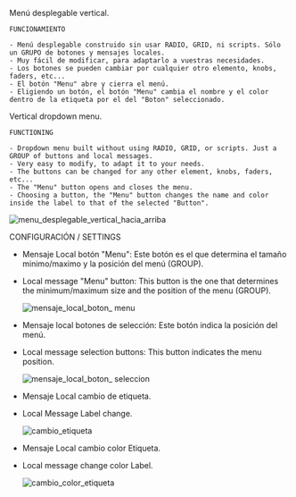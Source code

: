 Menú desplegable vertical.  
  
	FUNCIONAMIENTO  
	
	- Menú desplegable construido sin usar RADIO, GRID, ni scripts. Sólo un GRUPO de botones y mensajes locales.  
	- Muy fácil de modificar, para adaptarlo a vuestras necesidades. 
	- Los botones se pueden cambiar por cualquier otro elemento, knobs, faders, etc...
	- El botón "Menu" abre y cierra el menú.
	- Eligiendo un botón, el botón "Menu" cambia el nombre y el color dentro de la etiqueta por el del "Boton" seleccionado.  

Vertical dropdown menu.  
  
	FUNCTIONING  
	  
	- Dropdown menu built without using RADIO, GRID, or scripts. Just a GROUP of buttons and local messages.  
	- Very easy to modify, to adapt it to your needs. 
	- The buttons can be changed for any other element, knobs, faders, etc...
	- The "Menu" button opens and closes the menu.  
	- Choosing a button, the "Menu" button changes the name and color inside the label to that of the selected "Button". 
 
   ![menu_desplegable_vertical_hacia_arriba](https://user-images.githubusercontent.com/89609127/156645999-dbb7031a-d8bb-4fd2-a432-ed4dfcca9ee4.gif)  
  
  CONFIGURACIÓN / SETTINGS
	  
- Mensaje Local botón "Menu": Este botón es el que determina el tamaño minimo/maximo y la posición del menú (GROUP).  
- Local message "Menu" button: This button is the one that determines the minimum/maximum size and the position of the menu (GROUP). 
	
  ![mensaje_local_boton_ menu](https://user-images.githubusercontent.com/89609127/156649698-4e1a781f-da39-4f28-832c-96103c6a54a3.png)
  
- Mensaje local botones de selección: Este botón indica la posición del menú.  
- Local message selection buttons: This button indicates the menu position.
  
  ![mensaje_local_boton_ seleccion](https://user-images.githubusercontent.com/89609127/156649740-66e37f38-0ea5-4b49-a03e-8fd075c38422.png)


- Mensaje Local cambio de etiqueta.
- Local Message Label change.

   ![cambio_etiqueta ](https://user-images.githubusercontent.com/89609127/169119363-847de07c-98a2-483c-b416-bd827cee9ddd.jpg)

- Mensaje Local cambio color Etiqueta.
- Local message change color Label.

   ![cambio_color_etiqueta ](https://user-images.githubusercontent.com/89609127/169119601-508e3552-4acb-448a-aced-b4002d856840.jpg)



